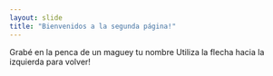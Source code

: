 ```yaml
---
layout: slide
title: "Bienvenidos a la segunda página!"
---
```

Grabé en la penca de un maguey tu nombre
Utiliza la flecha hacia la izquierda para volver!
